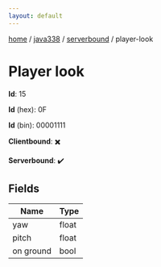 ```yaml
---
layout: default
---
```


[home](/)  /  [java338](/protocol/java338)  /  [serverbound](/protocol/java338/serverbound)  /  player-look

# Player look

**Id**: 15

**Id** (hex): 0F

**Id** (bin): 00001111

**Clientbound**: ✖️

**Serverbound**: ✔️

## Fields

Name | Type
---|---
yaw | float
pitch | float
on ground | bool

